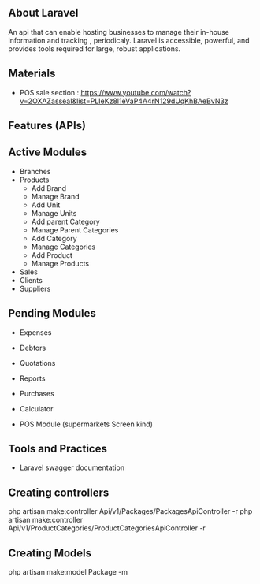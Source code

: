 ## About Laravel

An api that can enable hosting businesses to manage their in-house information and tracking , periodicaly.
Laravel is accessible, powerful, and provides tools required for large, robust applications.

## Materials
- POS sale section : https://www.youtube.com/watch?v=2OXAZasseaI&list=PLIeKz8l1eVaP4A4rN129dUqKhBAeBvN3z




## Features (APIs)
## Active Modules
- Branches
- Products
  - Add Brand
  - Manage Brand
  - Add Unit
  - Manage Units
  - Add parent Category
  - Manage Parent Categories
  - Add Category
  - Manage Categories
  - Add Product
  - Manage Products
- Sales
- Clients
- Suppliers




## Pending Modules
- Expenses
- Debtors
- Quotations
- Reports
- Purchases
- Calculator

- POS Module (supermarkets Screen kind)

## Tools and Practices
- Laravel swagger documentation

## Creating controllers
php artisan make:controller Api/v1/Packages/PackagesApiController -r
php artisan make:controller Api/v1/ProductCategories/ProductCategoriesApiController -r

## Creating Models
php artisan make:model Package -m
